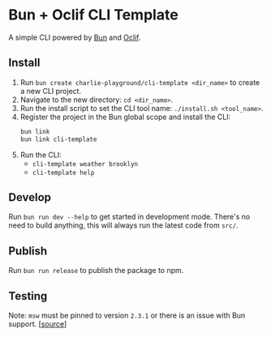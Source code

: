 # Bun + Oclif CLI Template

A simple CLI powered by [Bun](https://bun.sh/) and [Oclif](https://oclif.io/).

## Install

1. Run `bun create charlie-playground/cli-template <dir_name>` to create a new CLI project.
2. Navigate to the new directory: `cd <dir_name>`.
3. Run the install script to set the CLI tool name: `./install.sh <tool_name>`.
4. Register the project in the Bun global scope and install the CLI:
   ```sh
   bun link
   bun link cli-template
   ```
5. Run the CLI:
   - `cli-template weather brooklyn`
   - `cli-template help`

## Develop

Run `bun run dev --help` to get started in development mode. There's no need to build anything, this will always run the latest code from `src/`.

## Publish

Run `bun run release` to publish the package to npm.

## Testing

Note: `msw` must be pinned to version `2.3.1` or there is an issue with Bun support. [[source](https://github.com/oven-sh/bun/issues/13072)]
